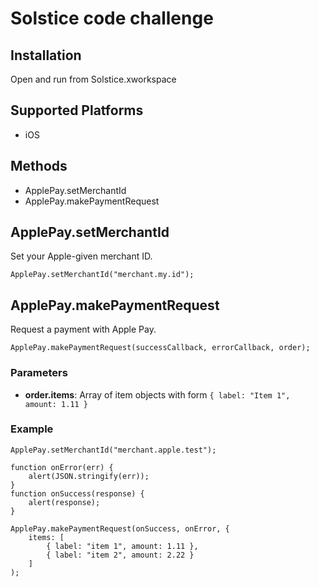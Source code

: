 # Solstice code challenge



## Installation

Open and run from Solstice.xworkspace

## Supported Platforms

- iOS

## Methods

- ApplePay.setMerchantId
- ApplePay.makePaymentRequest

## ApplePay.setMerchantId

Set your Apple-given merchant ID.

	ApplePay.setMerchantId("merchant.my.id");

## ApplePay.makePaymentRequest

Request a payment with Apple Pay.

    ApplePay.makePaymentRequest(successCallback, errorCallback, order);

### Parameters

- __order.items__: Array of item objects with form ```{ label: "Item 1", amount: 1.11 }```

### Example

	ApplePay.setMerchantId("merchant.apple.test");
    
    function onError(err) {
        alert(JSON.stringify(err));
    }
    function onSuccess(response) {
        alert(response);
    }
	 
    ApplePay.makePaymentRequest(onSuccess, onError, {
    	items: [
	        { label: "item 1", amount: 1.11 },
	        { label: "item 2", amount: 2.22 }
	    ]
	);

